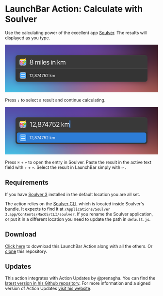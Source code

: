# LaunchBar Action: Calculate with Soulver



Use the calculating power of the excellent app [Soulver](https://soulver.app/features/). The results will displayed as you type. 

<img src="01.png" width="600"/> 

Press `↓` to select a result and continue calculating. 

<img src="02.png" width="600"/> 

Press `⌘` + `↩` to open the entry in Soulver. Paste the result in the active text field with `⇧` + `↩`. Select the result in LaunchBar simply with `↩` . 

## Requirements

If you have [Soulver 3](https://soulver.app) installed in the default location you are all set. 

The action relies on the [Soulver CLI](https://documentation.soulver.app/documentation/command-line-tool-automator-and-services), which is located inside Soulver's bundle. It expects to find it at `/Applications/Soulver 3.app/Contents/MacOS/CLI/soulver`.
If you rename the Soulver application, or put it in a different location you need to update the path in `default.js`.

## Download

[Click here](https://github.com/Ptujec/LaunchBar/archive/refs/heads/master.zip) to download this LaunchBar Action along with all the others. Or [clone](https://docs.github.com/en/repositories/creating-and-managing-repositories/cloning-a-repository) this repository.

## Updates

This action integrates with Action Updates by @prenagha. You can find the [latest version in his Github repository](https://github.com/prenagha/launchbar). For more information and a signed version of Action Updates [visit his website](https://renaghan.com/launchbar/action-updates/).